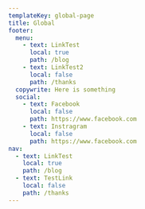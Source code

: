 ```yaml
---
templateKey: global-page
title: Global
footer:
  menu:
    - text: LinkTest
      local: true
      path: /blog
    - text: LinkTest2
      local: false
      path: /thanks
  copywrite: Here is something
  social:
    - text: Facebook
      local: false
      path: https://www.facebook.com
    - text: Instragram
      local: false
      path: https://www.facebook.com
nav:
  - text: LinkTest
    local: true
    path: /blog
  - text: TestLink
    local: false
    path: /thanks
---
```

